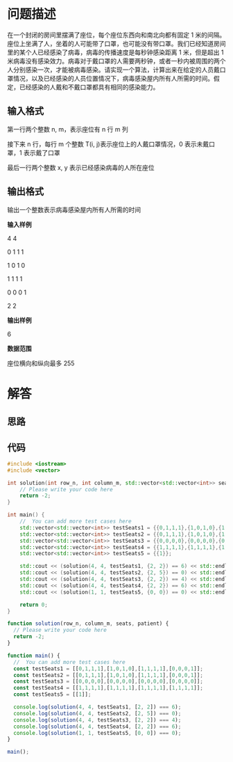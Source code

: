 # 问题描述

在一个封闭的房间里摆满了座位，每个座位东西向和南北向都有固定 1 米的间隔。座位上坐满了人，坐着的人可能带了口罩，也可能没有带口罩。我们已经知道房间里的某个人已经感染了病毒，病毒的传播速度是每秒钟感染距离 1 米，但是超出 1 米病毒没有感染效力。病毒对于戴口罩的人需要两秒钟，或者一秒内被周围的两个人分别感染一次，才能被病毒感染。请实现一个算法，计算出来在给定的人员戴口罩情况，以及已经感染的人员位置情况下，病毒感染屋内所有人所需的时间。假定，已经感染的人戴和不戴口罩都具有相同的感染能力。

## 输入格式

第一行两个整数 n, m，表示座位有 n 行 m 列

接下来 n 行，每行 m 个整数 T(i, j)表示座位上的人戴口罩情况，0 表示未戴口罩，1 表示戴了口罩

最后一行两个整数 x, y 表示已经感染病毒的人所在座位

## 输出格式

输出一个整数表示病毒感染屋内所有人所需的时间

**输入样例**

4 4

0 1 1 1

1 0 1 0

1 1 1 1

0 0 0 1

2 2

**输出样例**

6

**数据范围**

座位横向和纵向最多 255

# 解答

## 思路

## 代码

```cpp
#include <iostream>
#include <vector>

int solution(int row_n, int column_m, std::vector<std::vector<int>> seats, std::vector<int> patient) {
    // Please write your code here
    return -2;
}

int main() {
    //  You can add more test cases here
    std::vector<std::vector<int>> testSeats1 = {{0,1,1,1},{1,0,1,0},{1,1,1,1},{0,0,0,1}};
    std::vector<std::vector<int>> testSeats2 = {{0,1,1,1},{1,0,1,0},{1,1,1,1},{0,0,0,1}};
    std::vector<std::vector<int>> testSeats3 = {{0,0,0,0},{0,0,0,0},{0,0,0,0},{0,0,0,0}};
    std::vector<std::vector<int>> testSeats4 = {{1,1,1,1},{1,1,1,1},{1,1,1,1},{1,1,1,1}};
    std::vector<std::vector<int>> testSeats5 = {{1}};

    std::cout << (solution(4, 4, testSeats1, {2, 2}) == 6) << std::endl;
    std::cout << (solution(4, 4, testSeats2, {2, 5}) == 0) << std::endl;
    std::cout << (solution(4, 4, testSeats3, {2, 2}) == 4) << std::endl;
    std::cout << (solution(4, 4, testSeats4, {2, 2}) == 6) << std::endl;
    std::cout << (solution(1, 1, testSeats5, {0, 0}) == 0) << std::endl;

    return 0;
}
```

```js
function solution(row_n, column_m, seats, patient) {
  // Please write your code here
  return -2;
}

function main() {
  //  You can add more test cases here
  const testSeats1 = [[0,1,1,1],[1,0,1,0],[1,1,1,1],[0,0,0,1]];
  const testSeats2 = [[0,1,1,1],[1,0,1,0],[1,1,1,1],[0,0,0,1]];
  const testSeats3 = [[0,0,0,0],[0,0,0,0],[0,0,0,0],[0,0,0,0]];
  const testSeats4 = [[1,1,1,1],[1,1,1,1],[1,1,1,1],[1,1,1,1]];
  const testSeats5 = [[1]];

  console.log(solution(4, 4, testSeats1, [2, 2]) === 6);
  console.log(solution(4, 4, testSeats2, [2, 5]) === 0);
  console.log(solution(4, 4, testSeats3, [2, 2]) === 4);
  console.log(solution(4, 4, testSeats4, [2, 2]) === 6);
  console.log(solution(1, 1, testSeats5, [0, 0]) === 0);
}

main();
```